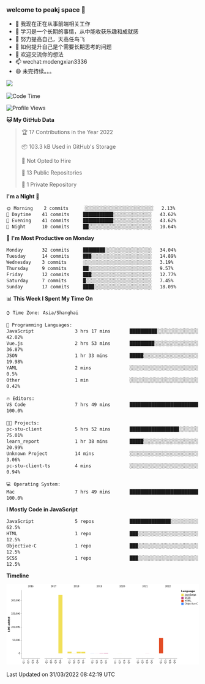 ### welcome to peakj space 👋



- 🔭 我现在正在从事前端相关工作
- 🌱 学习是一个长期的事情，从中能收获乐趣和成就感
- 👯 努力提高自己，天高任鸟飞
- 🤔 如何提升自己是个需要长期思考的问题
- 💬 欢迎交流你的想法
- 📫 wechat:modengxian3336
- 😄 未完待续。。。

![](https://s2.ax1x.com/2019/06/28/ZKxc4J.jpg)

<!--START_SECTION:waka-->
![Code Time](http://img.shields.io/badge/Code%20Time-1%2C065%20hrs%2026%20mins-blue)

![Profile Views](http://img.shields.io/badge/Profile%20Views-2-blue)

**🐱 My GitHub Data** 

> 🏆 17 Contributions in the Year 2022
 > 
> 📦 103.3 kB Used in GitHub's Storage 
 > 
> 🚫 Not Opted to Hire
 > 
> 📜 13 Public Repositories 
 > 
> 🔑 1 Private Repository 
 > 
**I'm a Night 🦉** 

```text
🌞 Morning    2 commits      ░░░░░░░░░░░░░░░░░░░░░░░░░   2.13% 
🌆 Daytime    41 commits     ███████████░░░░░░░░░░░░░░   43.62% 
🌃 Evening    41 commits     ███████████░░░░░░░░░░░░░░   43.62% 
🌙 Night      10 commits     ██░░░░░░░░░░░░░░░░░░░░░░░   10.64%

```
📅 **I'm Most Productive on Monday** 

```text
Monday       32 commits     ████████░░░░░░░░░░░░░░░░░   34.04% 
Tuesday      14 commits     ███░░░░░░░░░░░░░░░░░░░░░░   14.89% 
Wednesday    3 commits      ░░░░░░░░░░░░░░░░░░░░░░░░░   3.19% 
Thursday     9 commits      ██░░░░░░░░░░░░░░░░░░░░░░░   9.57% 
Friday       12 commits     ███░░░░░░░░░░░░░░░░░░░░░░   12.77% 
Saturday     7 commits      █░░░░░░░░░░░░░░░░░░░░░░░░   7.45% 
Sunday       17 commits     ████░░░░░░░░░░░░░░░░░░░░░   18.09%

```


📊 **This Week I Spent My Time On** 

```text
⌚︎ Time Zone: Asia/Shanghai

💬 Programming Languages: 
JavaScript               3 hrs 17 mins       ██████████░░░░░░░░░░░░░░░   42.02% 
Vue.js                   2 hrs 53 mins       █████████░░░░░░░░░░░░░░░░   36.87% 
JSON                     1 hr 33 mins        █████░░░░░░░░░░░░░░░░░░░░   19.98% 
YAML                     2 mins              ░░░░░░░░░░░░░░░░░░░░░░░░░   0.5% 
Other                    1 min               ░░░░░░░░░░░░░░░░░░░░░░░░░   0.42%

🔥 Editors: 
VS Code                  7 hrs 49 mins       █████████████████████████   100.0%

🐱‍💻 Projects: 
pc-stu-client            5 hrs 52 mins       ██████████████████░░░░░░░   75.01% 
learn_report             1 hr 38 mins        █████░░░░░░░░░░░░░░░░░░░░   20.99% 
Unknown Project          14 mins             ░░░░░░░░░░░░░░░░░░░░░░░░░   3.06% 
pc-stu-client-ts         4 mins              ░░░░░░░░░░░░░░░░░░░░░░░░░   0.94%

💻 Operating System: 
Mac                      7 hrs 49 mins       █████████████████████████   100.0%

```

**I Mostly Code in JavaScript** 

```text
JavaScript               5 repos             ███████████████░░░░░░░░░░   62.5% 
HTML                     1 repo              ███░░░░░░░░░░░░░░░░░░░░░░   12.5% 
Objective-C              1 repo              ███░░░░░░░░░░░░░░░░░░░░░░   12.5% 
SCSS                     1 repo              ███░░░░░░░░░░░░░░░░░░░░░░   12.5%

```


**Timeline**

![Chart not found](https://raw.githubusercontent.com/PeakJ/PeakJ/master/charts/bar_graph.png) 


 Last Updated on 31/03/2022 08:42:19 UTC
<!--END_SECTION:waka-->
